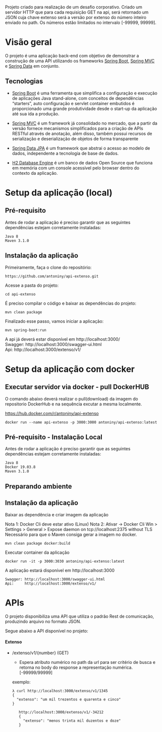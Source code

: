 Projeto criado para realização de um desafio corporativo. Criado um servidor HTTP que para cada requisição GET na api, será retornado um JSON cuja chave extenso será a versão por extenso do número inteiro enviado no path. Os números estão limitados no intervalo [-99999, 99999].

# Visão geral

O projeto é uma aplicação back-end com objetivo de demonstrar a construção de uma API utilizando os frameworks [Spring Boot](https://projects.spring.io/spring-boot), [Spring MVC](https://docs.spring.io/spring/docs/current/spring-framework-reference/html/mvc.html) e [Spring Data](http://projects.spring.io/spring-data) em conjunto.

## Tecnologias

- [Spring Boot](https://projects.spring.io/spring-boot) é uma ferramenta que simplifica a configuração e execução de aplicações Java stand-alone,  com conceitos de dependências “starters”, auto configuração e servlet container embutidos é proporcionado uma grande produtividade desde o start-up da aplicação até sua ida a produção.
 
- [Spring MVC](https://docs.spring.io/spring/docs/current/spring-framework-reference/html/mvc.html) é um framework já consolidado no mercado, que a partir da versão fornece mecanismos simplificados para a criação de APIs RESTful através de anotação, além disso, também possui recursos de serialização e deserialização de objetos de forma transparente 
 
- [Spring Data JPA](https://spring.io/projects/spring-data-jpa) é um framework que abstrai o acesso ao modelo de dados, independente a tecnologia de base de dados.

- [H2 Database Engine](https://www.h2database.com/) é um banco de dados Open Source que funciona em memória com um console acessível pelo browser dentro do contexto da aplicação. 

 
# Setup da aplicação (local)

## Pré-requisito

Antes de rodar a aplicação é preciso garantir que as seguintes dependências estejam corretamente instaladas:
```
Java 8
Maven 3.1.0
```

## Instalação da aplicação 

Primeiramente, faça o clone do repositório:
```
https://github.com/antoniny/api-extenso.git
```
Acesse a pasta do projeto:
```
cd api-extenso
```
É preciso compilar o código e baixar as dependências do projeto:
```
mvn clean package
```
Finalizado esse passo, vamos iniciar a aplicação:
```
mvn spring-boot:run
```

A api já deverá estar disponível em http://localhost:3000/ \
Swagger: http://localhost:3000/swagger-ui.html \
Api:     http://localhost:3000/extenso/v1/ 


# Setup da aplicação com docker


## Executar servidor via docker - pull DockerHUB 

O comando abaixo deverá realizar o pull(download) da imagem do repositorio DockerHub e na sequência excutar a mesma localmente.

https://hub.docker.com/r/antoniny/api-extenso
```
docker run --name api-extenso -p 3000:3000 antoniny/api-extenso:latest
```

## Pré-requisito - Instalação Local

Antes de rodar a aplicação é preciso garantir que as seguintes dependências estejam corretamente instaladas:

```
Java 8
Docker 19.03.8 
Maven 3.1.0 
```

## Preparando ambiente

## Instalação da aplicação

Baixar as dependência e criar imagem da aplicação

Nota 1: Docker Cli deve estar ativo (Linux)
Nota 2: Ativar -> Docker Cli Win > Settings > General > Expose daemon on tcp://localhost:2375 without TLS 
Necessário para que o Maven consiga gerar a imagem no docker.
```
mvn clean package docker:build
```

Executar container da aplicação

```
docker run -it -p 3000:3030 antoniny/api-extenso:latest
```

A aplicação estará disponível em http://localhost:3000
```
Swagger: http://localhost:3000/swagger-ui.html
Api:     http://localhost:3000/extenso/v1/
```

# APIs

O projeto disponibiliza uma API que utiliza o padrão Rest de comunicação, produzindo arquivo no formato JSON.

Segue abaixo a API disponível no projeto:

#### Extenso

 - /extenso/v1/{number} (GET)
    - Espera atributo numérico no path da url para ser critério de busca e retorna no body do response a representação numérica. [-99999/99999]
    
    exemplo:
    ```
    λ curl http://localhost:3000/extenso/v1/1345
    {
      "extenso": "um mil trezentos e quarenta e cinco"
    }
    ```
    ```
       http://localhost:3000/extenso/v1/-34212
       {
         "extenso": "menos trinta mil duzentos e doze"
       }
     ```
   
   